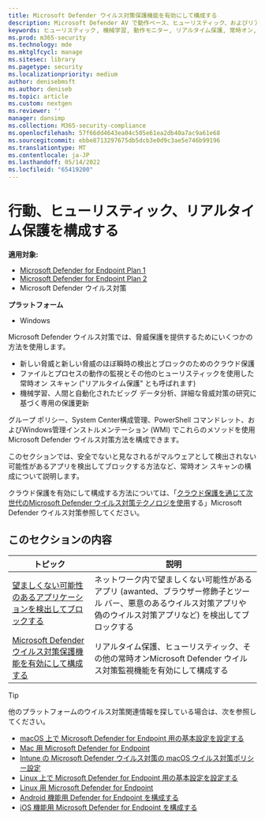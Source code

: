 ```yaml
---
title: Microsoft Defender ウイルス対策保護機能を有効にして構成する
description: Microsoft Defender AV で動作ベース、ヒューリスティック、およびリアルタイム保護を有効にします。
keywords: ヒューリスティック, 機械学習, 動作モニター, リアルタイム保護, 常時オン, Microsoft Defender ウイルス対策, マルウェア対策, セキュリティ, Defender
ms.prod: m365-security
ms.technology: mde
ms.mktglfcycl: manage
ms.sitesec: library
ms.pagetype: security
ms.localizationpriority: medium
author: denisebmsft
ms.author: deniseb
ms.topic: article
ms.custom: nextgen
ms.reviewer: ''
manager: dansimp
ms.collection: M365-security-compliance
ms.openlocfilehash: 57f66dd4643ea04c505e61ea2db40a7ac9a61e68
ms.sourcegitcommit: ebbe8713297675db5dcb3e0d9c3ae5e746b99196
ms.translationtype: MT
ms.contentlocale: ja-JP
ms.lasthandoff: 05/14/2022
ms.locfileid: "65419200"
---
```

# <a name="configure-behavioral-heuristic-and-real-time-protection"></a>行動、ヒューリスティック、リアルタイム保護を構成する


**適用対象:**

- [Microsoft Defender for Endpoint Plan 1](https://go.microsoft.com/fwlink/p/?linkid=2154037)
- [Microsoft Defender for Endpoint Plan 2](https://go.microsoft.com/fwlink/p/?linkid=2154037)
- Microsoft Defender ウイルス対策 

**プラットフォーム**
- Windows

Microsoft Defender ウイルス対策では、脅威保護を提供するためにいくつかの方法を使用します。

- 新しい脅威と新しい脅威のほぼ瞬時の検出とブロックのためのクラウド保護
- ファイルとプロセスの動作の監視とその他のヒューリスティックを使用した常時オン スキャン ("リアルタイム保護" とも呼ばれます)
- 機械学習、人間と自動化されたビッグ データ分析、詳細な脅威対策の研究に基づく専用の保護更新

グループ ポリシー、System Center構成管理、PowerShell コマンドレット、およびWindows管理インストルメンテーション (WMI) でこれらのメソッドを使用Microsoft Defender ウイルス対策方法を構成できます。

このセクションでは、安全でないと見なされるがマルウェアとして検出されない可能性があるアプリを検出してブロックする方法など、常時オン スキャンの構成について説明します。

クラウド保護を有効にして構成する方法については、「[クラウド保護を通じて次世代のMicrosoft Defender ウイルス対策テクノロジを使用](cloud-protection-microsoft-defender-antivirus.md)する」Microsoft Defender ウイルス対策参照してください。

## <a name="in-this-section"></a>このセクションの内容

| トピック|説明 |
|---|---|
| [望ましくない可能性のあるアプリケーションを検出してブロックする](detect-block-potentially-unwanted-apps-microsoft-defender-antivirus.md)| ネットワーク内で望ましくない可能性があるアプリ (awanted、ブラウザー修飾子とツール バー、悪意のあるウイルス対策アプリや偽のウイルス対策アプリなど) を検出してブロックする |
| [Microsoft Defender ウイルス対策保護機能を有効にして構成する](configure-real-time-protection-microsoft-defender-antivirus.md)|リアルタイム保護、ヒューリスティック、その他の常時オンMicrosoft Defender ウイルス対策監視機能を有効にして構成する |

> [!TIP]
> 他のプラットフォームのウイルス対策関連情報を探している場合は、次を参照してください。
> - [macOS 上で Microsoft Defender for Endpoint 用の基本設定を設定する](mac-preferences.md)
> - [Mac 用 Microsoft Defender for Endpoint](microsoft-defender-endpoint-mac.md)
> - [Intune の Microsoft Defender ウイルス対策の macOS ウイルス対策ポリシー設定](/mem/intune/protect/antivirus-microsoft-defender-settings-macos)
> - [Linux 上で Microsoft Defender for Endpoint 用の基本設定を設定する](linux-preferences.md)
> - [Linux 用 Microsoft Defender for Endpoint](microsoft-defender-endpoint-linux.md)
> - [Android 機能用 Defender for Endpoint を構成する](android-configure.md)
> - [iOS 機能用 Microsoft Defender for Endpoint を構成する](ios-configure-features.md)
